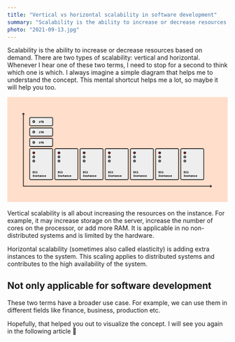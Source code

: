 ```yaml
---
title: "Vertical vs horizontal scalability in software development"
summary: "Scalability is the ability to increase or decrease resources based on demand. There are two types of scalability: vertical and horizontal. I always imagine a simple diagram that helps me to understand the concept. This mental shortcut helps me a lot, so maybe it will help you too."
photo: "2021-09-13.jpg"
---
```


Scalability is the ability to increase or decrease resources based on demand. There are two types of scalability: vertical and horizontal. Whenever I hear one of these two terms, I need to stop for a second to think which one is which. I always imagine a simple diagram that helps me to understand the concept. This mental shortcut helps me a lot, so maybe it will help you too.

![Vertical vs horizontal scalability in software development](2021-09-13-1.jpg)

Vertical scalability is all about increasing the resources on the instance. For example, it may increase storage on the server, increase the number of cores on the processor, or add more RAM. It is applicable in no non-distributed systems and is limited by the hardware.

Horizontal scalability (sometimes also called elasticity) is adding extra instances to the system. This scaling applies to distributed systems and contributes to the high availability of the system.

## Not only applicable for software development

These two terms have a broader use case. For example, we can use them in different fields like finance, business, production etc.

Hopefully, that helped you out to visualize the concept. I will see you again in the following article 👋
